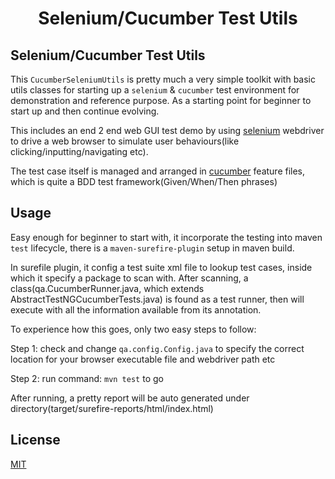 <h1 align="center">Selenium/Cucumber Test Utils </h1>

## Selenium/Cucumber Test Utils

This `CucumberSeleniumUtils` is pretty much a very simple toolkit with basic utils classes for starting up a `selenium` & `cucumber` test environment
for demonstration and reference purpose. As a starting point for beginner to start up and then continue evolving. 

This includes an end 2 end web GUI test demo by using [selenium](https://www.selenium.dev/) webdriver to drive a web browser to simulate user behaviours(like clicking/inputting/navigating etc).

The test case itself is managed and arranged in [cucumber](https://cucumber.io/) feature files, which is quite a BDD test framework(Given/When/Then phrases)


## Usage

Easy enough for beginner to start with, it incorporate the testing into maven `test` lifecycle, there is a `maven-surefire-plugin` setup in maven build. 

In surefile plugin, it config a test suite xml file to lookup test cases, inside which it specify a package to scan with. After scanning, a class(qa.CucumberRunner.java, which extends AbstractTestNGCucumberTests.java) is found as a test runner, then will execute with all the information available from its annotation.

To experience how this goes, only two easy steps to follow:

Step 1: check and change `qa.config.Config.java` to specify the correct location for your browser executable file and webdriver path etc

Step 2: run command: `mvn test` to go

After running, a pretty report will be auto generated under directory(target/surefire-reports/html/index.html)


## License
[MIT](https://github.com/gaoqing/CucumberSeleniumUtils/blob/master/LICENSE)